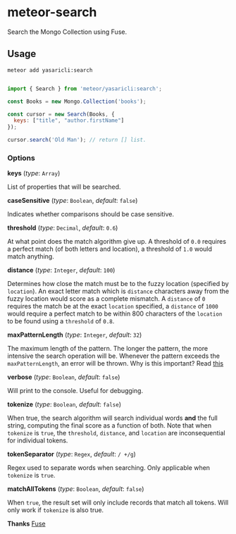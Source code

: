 # meteor-search
Search the Mongo Collection using Fuse.

## Usage

    meteor add yasaricli:search

```javascript

import { Search } from 'meteor/yasaricli:search';

const Books = new Mongo.Collection('books');

const cursor = new Search(Books, { 
  keys: ["title", "author.firstName"]
});

cursor.search('Old Man'); // return [] list.
```

### Options


**keys** (*type*: `Array`)

List of properties that will be searched.


**caseSensitive** (*type*: `Boolean`, *default*: `false`)

Indicates whether comparisons should be case sensitive.

**threshold** (*type*: `Decimal`, *default*: `0.6`)

At what point does the match algorithm give up. A threshold of `0.0` requires a perfect match (of both letters and location), a threshold of `1.0` would match anything.


**distance** (*type*: `Integer`, *default*: `100`)

Determines how close the match must be to the fuzzy location (specified by `location`). An exact letter match which is `distance` characters away from the fuzzy location would score as a complete mismatch. A `distance` of `0` requires the match be at the exact `location` specified, a `distance` of `1000` would require a perfect match to be within 800 characters of the `location` to be found using a `threshold` of `0.8`.

**maxPatternLength** (*type*: `Integer`, *default*: `32`)

The maximum length of the pattern. The longer the pattern, the more intensive the search operation will be.  Whenever the pattern exceeds the `maxPatternLength`, an error will be thrown.  Why is this important? Read [this](http://en.wikipedia.org/wiki/Word_(computer_architecture)#Word_size_choice)


**verbose** (*type*: `Boolean`, *default*: `false`)

Will print to the console. Useful for debugging.


**tokenize** (*type*: `Boolean`, *default*: `false`)

When true, the search algorithm will search individual words **and** the full string, computing the final score as a function of both. Note that when `tokenize` is `true`, the `threshold`, `distance`, and `location` are inconsequential for individual tokens.


**tokenSeparator** (*type*: `Regex`, *default*: `/ +/g`)

Regex used to separate words when searching. Only applicable when `tokenize` is `true`.


**matchAllTokens** (*type*: `Boolean`, *default*: `false`)

When `true`, the result set will only include records that match all tokens. Will only work if `tokenize` is also true.

**Thanks** [Fuse](http://fusejs.io/)
